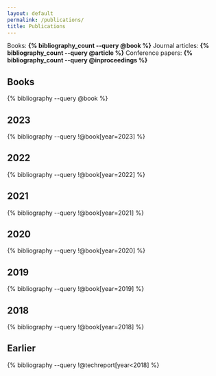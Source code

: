 ```yaml
---
layout: default
permalink: /publications/
title: Publications
---
```


<div class="pubicons float-right pt-2">
<span class="mr-3 py-1 px-2 border border-red">
<i class="fas fa-book"></i> Books:
<b class="text-red">{% bibliography_count --query @book %}</b>
</span>
<span class="mr-3 py-1 px-2 border border-red">
<i class="fas fa-book-open"></i> Journal articles:
<b class="text-red">{% bibliography_count --query @article %}</b>
</span>
<span class="mr-3 py-1 px-2 border border-red">
<i class="fas fa-file-alt"></i> Conference papers:
<b class="text-red">{% bibliography_count --query @inproceedings %}</b>
</span>
</div>

<div class="publications" style="clear: both;">

<h2>Books</h2>
{% bibliography --query @book %}

<h2>2023</h2>
{% bibliography --query !@book[year=2023] %}

<h2>2022</h2>
{% bibliography --query !@book[year=2022] %}

<h2>2021</h2>
{% bibliography --query !@book[year=2021] %}

<h2>2020</h2>
{% bibliography --query !@book[year=2020] %}

<h2>2019</h2>
{% bibliography --query !@book[year=2019] %}

<h2>2018</h2>
{% bibliography --query !@book[year=2018] %}

<h2>Earlier</h2>
{% bibliography --query !@techreport[year<2018] %}

</div>

<script>
$('.collapser').click(function
() { $(this).closest('.paper').find('.collapse').collapse('toggle'); });
//
$('.bibliography').attr("reversed", "reversed")
</script>
